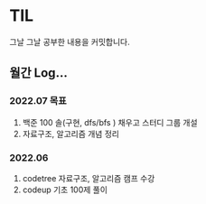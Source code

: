 # TIL

그날 그날 공부한 내용을 커밋합니다.

## 월간 Log...
### 2022.07 목표
1. 백준 100 솔(구현, dfs/bfs ) 채우고 스터디 그룹 개설
2. 자료구조, 알고리즘 개념 정리

### 2022.06
1. codetree 자료구조, 알고리즘 캠프 수강
2. codeup 기초 100제 풀이
